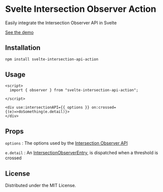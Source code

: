 # Svelte Intersection Observer Action

Easily integrate the Intersection Observer API in Svelte

<a href="https://anotherempty.github.io/svelte-intersection-api-action"> See the demo</a>

## Installation

```sh
npm install svelte-intersection-api-action
```

## Usage

```svelte
<script>
  import { observer } from "svelte-intersection-api-action";

</script>

<div use:intersectionAPI={{ options }} on:crossed={(e)=>doSomething(e.detail)}>
</div>
```

## Props

`options` : The options used by the [Intersection Observer API](https://developer.mozilla.org/en-US/docs/Web/API/Intersection_Observer_API)

`e.detail` : An [IntersectionObserverEntry](https://developer.mozilla.org/en-US/docs/Web/API/IntersectionObserverEntry), is dispatched when a threshold is crossed

## License

Distributed under the MIT License. 